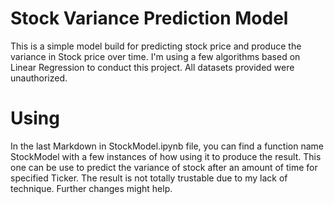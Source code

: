 # Stock Variance Prediction Model
This is a simple model build for predicting stock price and produce the variance in Stock price over time.
I'm using a few algorithms based on Linear Regression to conduct this project.
All datasets provided were unauthorized.

# Using
In the last Markdown in StockModel.ipynb file, you can find a function name StockModel with a few instances of how using it to produce the result.
This one can be use to predict the variance of stock after an amount of time for specified Ticker. The result is not totally trustable due to my lack of technique. Further changes might help.
